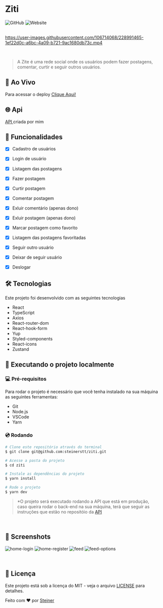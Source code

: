 #  Ziti

![GitHub](https://img.shields.io/github/license/steinerstt/ziti?style=for-the-badge)
![Website](https://img.shields.io/website?color=gree&label=Status&style=for-the-badge&up_message=finalizado&url=https://github.com/steinerstt/ziti)
<br><br>



https://user-images.githubusercontent.com/106714068/228991465-1ef22d0c-a6bc-4a09-b721-9ac1680db73c.mp4

<br>

> A Zite é uma rede social onde os usuários podem fazer postagens, comentar, curtir e seguir outros usuários.



## 🔰 Ao Vivo
Para acessar o deploy <a href="https://ziti.vercel.app/" target="_blank" > Clique Aqui! </a>

## 🌐 Api
<a href="https://github.com/steinerstt/api-ziti" target="_blank"> API </a> criada por mim 

## 📌 Funcionalidades
- [x] Cadastro de usuários
- [x] Login de usuário
- [x] Listagem das postagens
- [x] Fazer postagem
- [x] Curtir postagem
- [x] Comentar postagem
- [x] Exluir comentário (apenas dono)
- [x] Exluir postagem (apenas dono)
- [x] Marcar postagem como favorito
- [x] Listagem das postagens favoritadas
- [x] Seguir outro usuário
- [x] Deixar de seguir usuário
- [x] Deslogar
  

## 🛠️ Tecnologias
 Este projeto foi desenvolvido com as seguintes tecnologias
- React
- TypeScript
- Axios
- React-router-dom
- React-hook-form
- Yup
- Styled-components
- React-icons
- Zustand


## 🚀 Executando o projeto localmente

### 💻 Pré-requisitos
Para rodar o projeto é necessário que você tenha instalado na sua máquina as seguintes ferramentas:
- Git
- Node.js
- VSCode
- Yarn

### 💿 Rodando
```bash
# Clone este repositório através do terminal
$ git clone git@github.com:steinerstt/ziti.git

# Acesse a pasta do projeto
$ cd ziti

# Instale as dependências do projeto
$ yarn install

# Rode o projeto 
$ yarn dev
```
> *O projeto será executado rodando a API que está em produção, caso queira rodar o back-end na sua máquina, terá que seguir as instruções que estão no repositóio da <a href="https://github.com/steinerstt/api-ziti" target="_blank"> API </a>

<br>

## 📸 Screenshots

![home-login](https://user-images.githubusercontent.com/106714068/228992655-eba71272-0205-4cb0-8565-e7acd9e79059.png)
![home-register](https://user-images.githubusercontent.com/106714068/228992667-d6f1d8a7-8bd2-4295-b6c4-415e0883c37c.png)
![feed](https://user-images.githubusercontent.com/106714068/228992699-52ed8d66-9d08-40ca-8473-fa5fc838f4cc.png)
![feed-options](https://user-images.githubusercontent.com/106714068/228992748-d86cab42-f766-4014-a1b8-7961fb3d09a2.png)


<br>

## 📄 Licença
Este projeto está sob a licença do MIT - veja o arquivo [LICENSE](https://github.com/steinerstt/ziti/blob/main/LICENSE) para detalhes.

Feito com ❤ por [Steiner](https://github.com/steinerstt)
